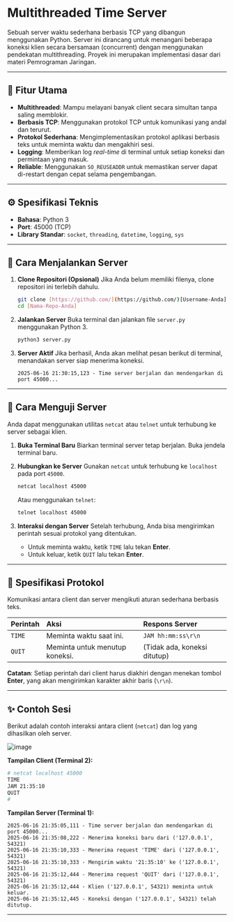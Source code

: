 # Multithreaded Time Server

Sebuah server waktu sederhana berbasis TCP yang dibangun menggunakan Python. Server ini dirancang untuk menangani beberapa koneksi klien secara bersamaan (concurrent) dengan menggunakan pendekatan multithreading. Proyek ini merupakan implementasi dasar dari materi Pemrograman Jaringan.

---

## 🚀 Fitur Utama

- **Multithreaded**: Mampu melayani banyak client secara simultan tanpa saling memblokir.
- **Berbasis TCP**: Menggunakan protokol TCP untuk komunikasi yang andal dan terurut.
- **Protokol Sederhana**: Mengimplementasikan protokol aplikasi berbasis teks untuk meminta waktu dan mengakhiri sesi.
- **Logging**: Memberikan log _real-time_ di terminal untuk setiap koneksi dan permintaan yang masuk.
- **Reliable**: Menggunakan `SO_REUSEADDR` untuk memastikan server dapat di-restart dengan cepat selama pengembangan.

---

## ⚙️ Spesifikasi Teknis

- **Bahasa**: Python 3
- **Port**: 45000 (TCP)
- **Library Standar**: `socket`, `threading`, `datetime`, `logging`, `sys`

---

## 🏁 Cara Menjalankan Server

1.  **Clone Repositori (Opsional)**
    Jika Anda belum memiliki filenya, clone repositori ini terlebih dahulu.
    ```bash
    git clone [https://github.com/](https://github.com/)[Username-Anda]/[Nama-Repo-Anda].git
    cd [Nama-Repo-Anda]
    ```

2.  **Jalankan Server**
    Buka terminal dan jalankan file `server.py` menggunakan Python 3.
    ```bash
    python3 server.py
    ```

3.  **Server Aktif**
    Jika berhasil, Anda akan melihat pesan berikut di terminal, menandakan server siap menerima koneksi.
    ```
    2025-06-16 21:30:15,123 - Time server berjalan dan mendengarkan di port 45000...
    ```

---

## 🧪 Cara Menguji Server

Anda dapat menggunakan utilitas `netcat` atau `telnet` untuk terhubung ke server sebagai klien.

1.  **Buka Terminal Baru**
    Biarkan terminal server tetap berjalan. Buka jendela terminal baru.

2.  **Hubungkan ke Server**
    Gunakan `netcat` untuk terhubung ke `localhost` pada port `45000`.
    ```bash
    netcat localhost 45000
    ```
    Atau menggunakan `telnet`:
    ```bash
    telnet localhost 45000
    ```

3.  **Interaksi dengan Server**
    Setelah terhubung, Anda bisa mengirimkan perintah sesuai protokol yang ditentukan.

    - Untuk meminta waktu, ketik `TIME` lalu tekan **Enter**.
    - Untuk keluar, ketik `QUIT` lalu tekan **Enter**.

---

## 📜 Spesifikasi Protokol

Komunikasi antara client dan server mengikuti aturan sederhana berbasis teks.

| Perintah | Aksi | Respons Server |
| :------- | :--- | :--------------- |
| `TIME`   | Meminta waktu saat ini. | `JAM hh:mm:ss\r\n` |
| `QUIT`   | Meminta untuk menutup koneksi. | (Tidak ada, koneksi ditutup) |

**Catatan**: Setiap perintah dari client harus diakhiri dengan menekan tombol **Enter**, yang akan mengirimkan karakter akhir baris (`\r\n`).

---

## ✨ Contoh Sesi

Berikut adalah contoh interaksi antara client (`netcat`) dan log yang dihasilkan oleh server.

![image](https://github.com/user-attachments/assets/41fe9780-ea4b-44f1-9be7-61f247f59281)

**Tampilan Client (Terminal 2):**
```bash
# netcat localhost 45000
TIME
JAM 21:35:10
QUIT
#
```

**Tampilan Server (Terminal 1):**
```
2025-06-16 21:35:05,111 - Time server berjalan dan mendengarkan di port 45000...
2025-06-16 21:35:08,222 - Menerima koneksi baru dari ('127.0.0.1', 54321)
2025-06-16 21:35:10,333 - Menerima request 'TIME' dari ('127.0.0.1', 54321)
2025-06-16 21:35:10,333 - Mengirim waktu '21:35:10' ke ('127.0.0.1', 54321)
2025-06-16 21:35:12,444 - Menerima request 'QUIT' dari ('127.0.0.1', 54321)
2025-06-16 21:35:12,444 - Klien ('127.0.0.1', 54321) meminta untuk keluar.
2025-06-16 21:35:12,445 - Koneksi dengan ('127.0.0.1', 54321) telah ditutup.
```

---
